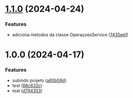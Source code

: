# [1.1.0](https://github.com/CauaConceicao20/CalculadoraProjeto/compare/v1.0.0...v1.1.0) (2024-04-24)


### Features

* adiciona metodos da classe  OperaçoesService ([7435ee1](https://github.com/CauaConceicao20/CalculadoraProjeto/commit/7435ee1f78b35546445b04689d52dcbd4a6cb4b7))

# 1.0.0 (2024-04-17)


### Features

* subindo projeto ([a60b59d](https://github.com/CauaConceicao20/CalculadoraProjeto/commit/a60b59d1f5a3e3ca674df96ae4c98dde2c126b4c))
* test ([88c632c](https://github.com/CauaConceicao20/CalculadoraProjeto/commit/88c632c9480e11bce60b5122af640aa8c7d03474))
* test ([d794353](https://github.com/CauaConceicao20/CalculadoraProjeto/commit/d794353df1a97ca1972d044274983156e78caf93))
